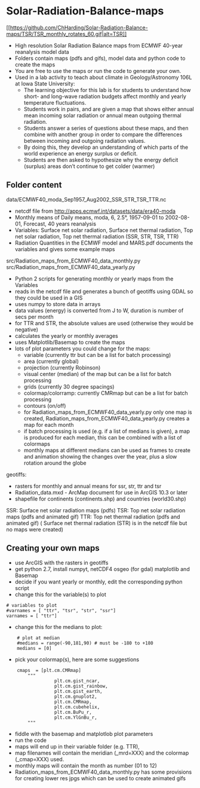 # Solar-Radiation-Balance-maps

[[https://github.com/ChHarding/Solar-Radiation-Balance-maps/TSR/TSR_monthly_rotates_60.gif|alt=TSR]]

- High resolution Solar Radiation Balance maps from ECMWF 40-year reanalysis model data
- Folders contain maps (pdfs and gifs), model data and python code to create the maps
- You are free to use the maps or run the code to generate your own.
- Used in a lab activity to teach about climate in Geology/Astronomy 106L at Iowa State University: 
  - The learning objective for this lab is for students to understand how short- and long-wave radiation budgets affect monthly and yearly temperature fluctuations.
  - Students work in pairs, and are given a map that shows either annual mean incoming solar radiation or annual mean outgoing thermal radiation. 
  - Students answer a series of questions about these maps, and then combine with another group in order to compare the differences between incoming and outgoing radiation values. 
  - By doing this, they develop an understanding of which parts of the world experience an energy surplus or deficit.  
  - Students are then asked to hypothesize why the energy deficit (surplus) areas don’t continue to get colder (warmer)

## Folder content

data/ECMWF40_moda_Sep1957_Aug2002_SSR_STR_TSR_TTR.nc  
- netcdf file from http://apps.ecmwf.int/datasets/data/era40-moda
- Monthly means of Daily means, moda, 6, 2.5°, 1957-09-01 to 2002-08-01, Forecast, 40 years reanalysis
- Variables: Surface net solar radiation, Surface net thermal radiation, Top net solar radiation, Top net thermal radiation  (SSR, STR, TSR, TTR)
- Radiation Quantities in the ECMWF model and MARS.pdf documents the variables and gives some example maps

src/Radiation_maps_from_ECMWF40_data_monthly.py
src/Radiation_maps_from_ECMWF40_data_yearly.py
- Python 2 scripts for generating monthly or yearly maps from the Variables
- reads in the netcdf file and generates a bunch of geotiffs using GDAL so they could be used in a GIS
- uses numpy to store data in arrays
- data values (energy) is converted from J to W, duration is number of secs per month 
- for TTR and STR, the absolute values are used (otherwise they would be negative)
- calculates the yearly or monthly averages
- uses Matplotlib/Basemap to create the maps
- lots of plot parameters you could change for the maps:
  - variable (currently ttr but can be a list for batch processing)
  - area (currently global)
  - projection (currently Robinson)
  - visual center (median) of the map but can be a list for batch processing
  - grids (currently 30 degree spacings)
  - colormap/colorramp: currently CMRmap but can be a list for batch processing
  - contours (on/off)
  - for Radiation_maps_from_ECMWF40_data_yearly.py only one map is created, Radiation_maps_from_ECMWF40_data_yearly.py creates a map for each month
  - if batch processing is used (e.g. if a list of medians is given), a map is produced for each median, this can be combined with a list of colormaps 
  - monthly maps at different medians can be used as frames to create and animation showing the changes over the year, plus a slow rotation around the globe
  
geotiffs:
- rasters for monthly and annual means for ssr, str, ttr and tsr
- Radiation_data.mxd - ArcMap document for use in ArcGIS 10.3 or later
- shapefile for continents (continents.shp) and countries (world30.shp)
  
SSR: Surface net solar radiation maps (pdfs)
TSR: Top net solar radiation maps (pdfs and animated gif)
TTR: Top net thermal radiation (pdfs and animated gif)
( Surface net thermal radiation (STR) is in the netcdf file but no maps were created)

## Creating your own maps
- use ArcGIS with the rasters in geotiffs
- get python 2.7, install numpyt, netCDF4 osgeo (for gdal) matplotlib and Basemap
- decide if you want yearly or monthly, edit the corresponding python script
- change this for the variable(s) to plot

```
# variables to plot
#varnames = [ "ttr", "tsr", "str", "ssr"] 
varnames = [ "ttr"] 
```

- change this for the medians to plot:

```
    # plot at median      
    #medians = range(-90,181,90) # must be -180 to +180
    medians = [0]
```

- pick your colormap(s), here are some suggestions

```
	cmaps  = [plt.cm.CMRmap]
        """
                  plt.cm.gist_ncar,
                  plt.cm.gist_rainbow,
                  plt.cm.gist_earth,
                  plt.cm.gnuplot2,
                  plt.cm.CMRmap,
                  plt.cm.cubehelix,
                  plt.cm.BuPu_r,
                  plt.cm.YlGnBu_r,
        """
```
- fiddle with the basemap and matplotlob plot parameters
- run the code
- maps will end up in their variable folder (e.g. TTR),
- map filenames will contain the meridian (_mrd=XXX) and the colormap (_cmap=XXX) used.
- monthly maps will contain the month as number (01 to 12)
- Radiation_maps_from_ECMWF40_data_monthly.py has some provisions for creating lower res jpgs which can be used to create animated gifs



